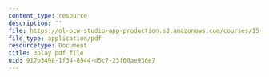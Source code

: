 ```yaml
---
content_type: resource
description: ''
file: https://ol-ocw-studio-app-production.s3.amazonaws.com/courses/15-071-the-analytics-edge-spring-2017/917b34981f348944d5c723f60ae936e7_JAmiDL8pBhg.pdf
file_type: application/pdf
resourcetype: Document
title: 3play pdf file
uid: 917b3498-1f34-8944-d5c7-23f60ae936e7
---
```

